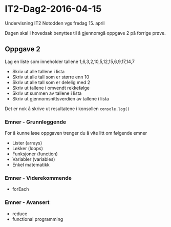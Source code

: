 # IT2-Dag2-2016-04-15
Undervisning IT2 Notodden vgs fredag 15. april

Dagen skal i hovedsak benyttes til å gjennomgå oppgave 2 på forrige prøve.


## Oppgave 2
Lag en liste som inneholder tallene 1,6,3,2,10,5,12,15,6,9,17,14,7
- Skriv ut alle tallene i lista
- Skriv ut alle tall som er større enn 10
- Skriv ut alle tall som er delelig med 2
- Skriv ut tallene i omvendt rekkefølge
- Skriv ut summen av tallene i lista
- Skriv ut gjennomsnittsverdien av tallene i lista

Det er nok å skrive ut resultatene i konsollen ```console.log()```

### Emner - Grunnleggende
For å kunne løse oppgaven trenger du å vite litt om følgende emner
- Lister (arrays)
- Løkker (loops)
- Funksjoner (function)
- Variabler (variables)
- Enkel matematikk

### Emner - Viderekommende
- forEach

### Emner - Avansert
- reduce
- functional programming
